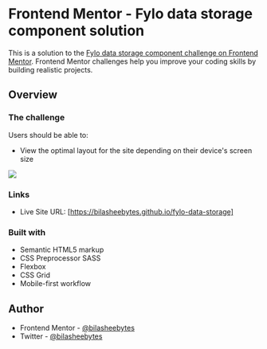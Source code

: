 # Frontend Mentor - Fylo data storage component solution

This is a solution to the [Fylo data storage component challenge on Frontend Mentor](https://www.frontendmentor.io/challenges/fylo-data-storage-component-1dZPRbV5n). Frontend Mentor challenges help you improve your coding skills by building realistic projects.

## Overview

### The challenge

Users should be able to:

- View the optimal layout for the site depending on their device's screen size

![](https://res.cloudinary.com/dmycgzruv/image/upload/v1758038983/fylo-data-storage_vuopeh.jpg)

### Links

- Live Site URL: [https://bilasheebytes.github.io/fylo-data-storage]

### Built with

- Semantic HTML5 markup
- CSS Preprocessor SASS
- Flexbox
- CSS Grid
- Mobile-first workflow

## Author

- Frontend Mentor - [@bilasheebytes](https://www.frontendmentor.io/profile/bilasheebytes)
- Twitter - [@bilasheebytes](https://www.twitter.com/bilasheebytes)
